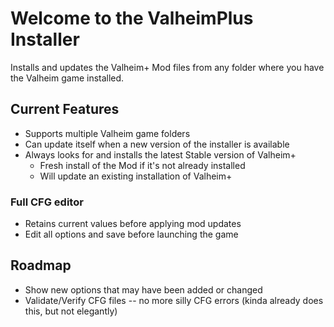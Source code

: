 # Welcome to the ValheimPlus Installer

Installs and updates the Valheim+ Mod files from any folder where you have the Valheim game installed.

## Current Features

- Supports multiple Valheim game folders
- Can update itself when a new version of the installer is available
- Always looks for and installs the latest Stable version of Valheim+
  - Fresh install of the Mod if it's not already installed
  - Will update an existing installation of Valheim+

### Full CFG editor

- Retains current values before applying mod updates
- Edit all options and save before launching the game

## Roadmap

- Show new options that may have been added or changed
- Validate/Verify CFG files -- no more silly CFG errors (kinda already does this, but not elegantly)
